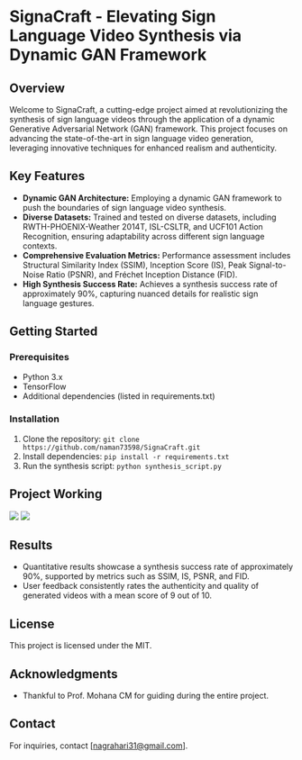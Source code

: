 # SignaCraft - Elevating Sign Language Video Synthesis via Dynamic GAN Framework

## Overview

Welcome to SignaCraft, a cutting-edge project aimed at revolutionizing the synthesis of sign language videos through the application of a dynamic Generative Adversarial Network (GAN) framework. This project focuses on advancing the state-of-the-art in sign language video generation, leveraging innovative techniques for enhanced realism and authenticity.

## Key Features

- **Dynamic GAN Architecture:** Employing a dynamic GAN framework to push the boundaries of sign language video synthesis.
- **Diverse Datasets:** Trained and tested on diverse datasets, including RWTH-PHOENIX-Weather 2014T, ISL-CSLTR, and UCF101 Action Recognition, ensuring adaptability across different sign language contexts.
- **Comprehensive Evaluation Metrics:** Performance assessment includes Structural Similarity Index (SSIM), Inception Score (IS), Peak Signal-to-Noise Ratio (PSNR), and Fréchet Inception Distance (FID).
- **High Synthesis Success Rate:** Achieves a synthesis success rate of approximately 90%, capturing nuanced details for realistic sign language gestures.

## Getting Started

### Prerequisites

- Python 3.x
- TensorFlow
- Additional dependencies (listed in requirements.txt)

### Installation

1. Clone the repository: `git clone https://github.com/naman73598/SignaCraft.git`
2. Install dependencies: `pip install -r requirements.txt`
3. Run the synthesis script: `python synthesis_script.py`

## Project Working
![](SignaCraft-Elevating-Sign-language-video-synthesis-via-Dynamic-GAN-Framework\proj1.jpg)
![](SignaCraft-Elevating-Sign-language-video-synthesis-via-Dynamic-GAN-Framework\proj2.jpg)



## Results

- Quantitative results showcase a synthesis success rate of approximately 90%, supported by metrics such as SSIM, IS, PSNR, and FID.
- User feedback consistently rates the authenticity and quality of generated videos with a mean score of 9 out of 10.



## License

This project is licensed under the MIT.

## Acknowledgments

- Thankful to Prof. Mohana CM for guiding during the entire project.

## Contact

For inquiries, contact [nagrahari31@gmail.com].



